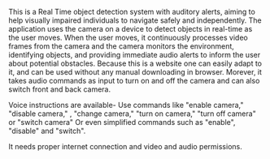 This is a Real Time object detection system with auditory alerts, aiming to help visually impaired individuals to navigate safely and independently. 
The application uses the camera on a device to detect objects in real-time as the user moves. 
When the user moves, it continuously processes video frames from the camera and the camera monitors the environment, identifying objects, and providing immediate audio alerts to inform the user about potential obstacles.
Because this is a website one can easily adapt to it, and can be used without any manual downloading in browser.
Morever, it takes audio commands as input to turn on and off the camera and can also switch front and back camera.
 
 Voice instructions are available-  Use commands like "enable camera," "disable camera," , "change camera," "turn on camera," "turn off camera" or "switch camera"
 Or even simplified commands such as "enable", "disable" and "switch".

 It needs proper internet connection and video and audio permissions.
